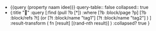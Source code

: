 - {{query (property naam idee)}}
  query-table:: false
  collapsed:: true
- {:title "🎲"
   :query [:find (pull ?b [*])
     :where 
       [?b :block/page ?p]
       [?b :block/refs ?t]
       (or
         [?t :block/name "tag1"]
         [?t :block/name "tag2"]
       )
   ]
   :result-transform ( fn [result] [(rand-nth result)] )
   :collapsed? true
  }